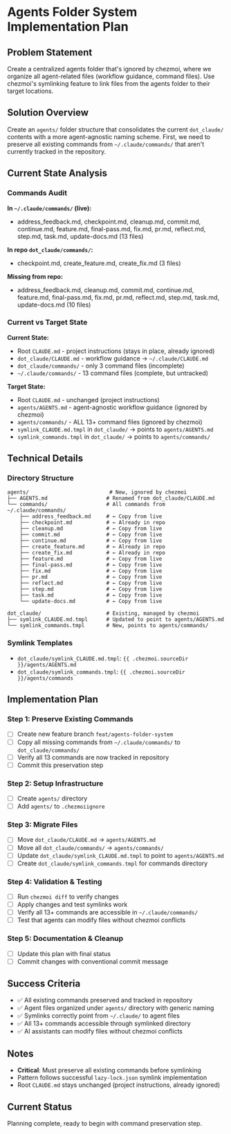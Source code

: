 # Agents Folder System Implementation Plan

## Problem Statement

Create a centralized agents folder that's ignored by chezmoi, where we organize all agent-related files (workflow guidance, command files). Use chezmoi's symlinking feature to link files from the agents folder to their target locations.

## Solution Overview

Create an `agents/` folder structure that consolidates the current `dot_claude/` contents with a more agent-agnostic naming scheme. First, we need to preserve all existing commands from `~/.claude/commands/` that aren't currently tracked in the repository.

## Current State Analysis

### Commands Audit
**In `~/.claude/commands/` (live):**
- address_feedback.md, checkpoint.md, cleanup.md, commit.md, continue.md, feature.md, final-pass.md, fix.md, pr.md, reflect.md, step.md, task.md, update-docs.md (13 files)

**In repo `dot_claude/commands/`:**
- checkpoint.md, create_feature.md, create_fix.md (3 files)

**Missing from repo:**
- address_feedback.md, cleanup.md, commit.md, continue.md, feature.md, final-pass.md, fix.md, pr.md, reflect.md, step.md, task.md, update-docs.md (10 files)

### Current vs Target State

**Current State:**
- Root `CLAUDE.md` - project instructions (stays in place, already ignored)
- `dot_claude/CLAUDE.md` - workflow guidance → `~/.claude/CLAUDE.md`
- `dot_claude/commands/` - only 3 command files (incomplete)
- `~/.claude/commands/` - 13 command files (complete, but untracked)

**Target State:**
- Root `CLAUDE.md` - unchanged (project instructions)
- `agents/AGENTS.md` - agent-agnostic workflow guidance (ignored by chezmoi)
- `agents/commands/` - ALL 13+ command files (ignored by chezmoi)
- `symlink_CLAUDE.md.tmpl` in `dot_claude/` → points to `agents/AGENTS.md`
- `symlink_commands.tmpl` in `dot_claude/` → points to `agents/commands/`

## Technical Details

### Directory Structure
```
agents/                          # New, ignored by chezmoi
├── AGENTS.md                   # Renamed from dot_claude/CLAUDE.md
└── commands/                   # All commands from ~/.claude/commands/
    ├── address_feedback.md     # ← Copy from live
    ├── checkpoint.md           # ← Already in repo
    ├── cleanup.md              # ← Copy from live
    ├── commit.md               # ← Copy from live
    ├── continue.md             # ← Copy from live
    ├── create_feature.md       # ← Already in repo
    ├── create_fix.md           # ← Already in repo
    ├── feature.md              # ← Copy from live
    ├── final-pass.md           # ← Copy from live
    ├── fix.md                  # ← Copy from live
    ├── pr.md                   # ← Copy from live
    ├── reflect.md              # ← Copy from live
    ├── step.md                 # ← Copy from live
    ├── task.md                 # ← Copy from live
    └── update-docs.md          # ← Copy from live

dot_claude/                     # Existing, managed by chezmoi
├── symlink_CLAUDE.md.tmpl      # Updated to point to agents/AGENTS.md
└── symlink_commands.tmpl       # New, points to agents/commands/
```

### Symlink Templates
- `dot_claude/symlink_CLAUDE.md.tmpl`: `{{ .chezmoi.sourceDir }}/agents/AGENTS.md`
- `dot_claude/symlink_commands.tmpl`: `{{ .chezmoi.sourceDir }}/agents/commands`

## Implementation Plan

### Step 1: Preserve Existing Commands
- [ ] Create new feature branch `feat/agents-folder-system`
- [ ] Copy all missing commands from `~/.claude/commands/` to `dot_claude/commands/`
- [ ] Verify all 13 commands are now tracked in repository
- [ ] Commit this preservation step

### Step 2: Setup Infrastructure
- [ ] Create `agents/` directory
- [ ] Add `agents/` to `.chezmoiignore`

### Step 3: Migrate Files
- [ ] Move `dot_claude/CLAUDE.md` → `agents/AGENTS.md`
- [ ] Move all `dot_claude/commands/` → `agents/commands/`
- [ ] Update `dot_claude/symlink_CLAUDE.md.tmpl` to point to `agents/AGENTS.md`
- [ ] Create `dot_claude/symlink_commands.tmpl` for commands directory

### Step 4: Validation & Testing
- [ ] Run `chezmoi diff` to verify changes
- [ ] Apply changes and test symlinks work
- [ ] Verify all 13+ commands are accessible in `~/.claude/commands/`
- [ ] Test that agents can modify files without chezmoi conflicts

### Step 5: Documentation & Cleanup
- [ ] Update this plan with final status
- [ ] Commit changes with conventional commit message

## Success Criteria

- ✅ All existing commands preserved and tracked in repository
- ✅ Agent files organized under `agents/` directory with generic naming
- ✅ Symlinks correctly point from `~/.claude/` to agent files
- ✅ All 13+ commands accessible through symlinked directory
- ✅ AI assistants can modify files without chezmoi conflicts

## Notes

- **Critical**: Must preserve all existing commands before symlinking
- Pattern follows successful `lazy-lock.json` symlink implementation
- Root `CLAUDE.md` stays unchanged (project instructions, already ignored)

## Current Status
Planning complete, ready to begin with command preservation step.